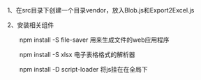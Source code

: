 
1、在src目录下创建一个目录vendor，放入Blob.js和Export2Excel.js


2、安装相关组件

　　npm install -S file-saver 用来生成文件的web应用程序

　　npm install -S xlsx 电子表格格式的解析器

　　npm install -D script-loader 将js挂在在全局下

